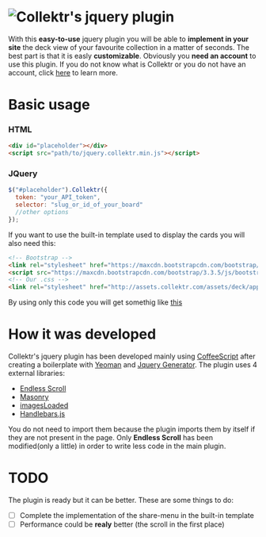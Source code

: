 ![Collektr](http://collektr15.s3.amazonaws.com/assets/collektr_logo-12bc3d328311e37f84e314c2102539fa.png)'s jquery plugin
========
With this **easy-to-use** jquery plugin you will be able to **implement in your site** the deck view of your favourite collection in a matter of seconds. The best part is that it is easly **customizable**. Obviously you **need an account** to use this plugin. If you do not know what is Collektr or you do not have an account, click [here](http://app.collektr.com/users/sign_in) to learn more.

# Basic usage
### HTML
```html
<div id="placeholder"></div>
<script src="path/to/jquery.collektr.min.js"></script>
```

### JQuery
```javascript
$("#placeholder").Collektr({
  token: "your_API_token",
  selector: "slug_or_id_of_your_board"
  //other options
});
```

If you want to use the built-in template used to display the cards you will also need this:
```html
<!-- Bootstrap -->
<link rel="stylesheet" href="https://maxcdn.bootstrapcdn.com/bootstrap/3.3.5/css/bootstrap.min.css">
<script src="https://maxcdn.bootstrapcdn.com/bootstrap/3.3.5/js/bootstrap.min.js"></script>
<!-- Our .css -->
<link rel="stylesheet" href="http://assets.collektr.com/assets/deck/application.css">
```
By using only this code you will get somethig like [this](http://niccolomarcon.github.io/jquery-collektr)

# How it was developed
Collektr's jquery plugin has been developed mainly using [CoffeeScript](https://github.com/jashkenas/coffeescript) after creating a boilerplate with [Yeoman](https://github.com/yeoman/yeoman) and [Jquery Generator](https://github.com/jquery-boilerplate/generator-jquery-boilerplate). The plugin uses 4 external libraries:
* [Endless Scroll](https://github.com/fredwu/jquery-endless-scroll)
* [Masonry](https://github.com/desandro/masonry)
* [imagesLoaded](https://github.com/desandro/imagesloaded)
* [Handlebars.js](https://github.com/wycats/handlebars.js/)

You do not need to import them because the plugin imports them by itself if they are not present in the page. Only **Endless Scroll** has been modified(only a little) in order to write less code in the main plugin.

# TODO
The plugin is ready but it can be better. These are some things to do:
* [ ] Complete the implementation of the share-menu in the built-in template
* [ ] Performance could be **realy** better (the scroll in the first place)
